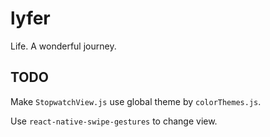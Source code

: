 # lyfer
Life. A wonderful journey.

## TODO
Make `StopwatchView.js` use global theme by `colorThemes.js`.

Use `react-native-swipe-gestures` to change view.

